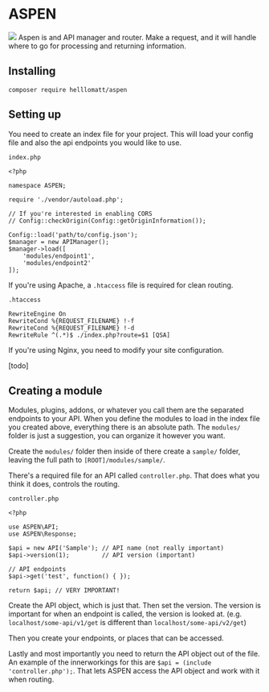# ASPEN
<a href='https://travis-ci.org/helllomatt/ASPEN'><img src='https://travis-ci.org/helllomatt/ASPEN.svg?branch=master' /></a>
Aspen is and API manager and router. Make a request, and it will handle where to go for processing and returning information.

## Installing

```
composer require helllomatt/aspen
```

## Setting up

You need to create an index file for your project. This will load your config file and also the api endpoints you would like to use.

`index.php`

```
<?php

namespace ASPEN;

require './vendor/autoload.php';

// If you're interested in enabling CORS
// Config::checkOrigin(Config::getOriginInformation());

Config::load('path/to/config.json');
$manager = new APIManager();
$manager->load([
    'modules/endpoint1',
    'modules/endpoint2'
]);
```

If you're using Apache, a `.htaccess` file is required for clean routing.

`.htaccess`

```
RewriteEngine On
RewriteCond %{REQUEST_FILENAME} !-f
RewriteCond %{REQUEST_FILENAME} !-d
RewriteRule ^(.*)$ ./index.php?route=$1 [QSA]
```

If you're using Nginx, you need to modify your site configuration.

[todo]


## Creating a module

Modules, plugins, addons, or whatever you call them are the separated endpoints to your API. When you define the modules to load in the index file you created above, everything there is an absolute path. The `modules/` folder is just a suggestion, you can organize it however you want.

Create the `modules/` folder then inside of there create a `sample/` folder, leaving the full path to `[ROOT]/modules/sample/`.

There's a required file for an API called `controller.php`. That does what you think it does, controls the routing.

`controller.php`

```
<?php

use ASPEN\API;
use ASPEN\Response;

$api = new API('Sample'); // API name (not really important)
$api->version(1);         // API version (important)

// API endpoints
$api->get('test', function() { });

return $api; // VERY IMPORTANT!

```

Create the API object, which is just that. Then set the version. The version is important for when an endpoint is called, the version is looked at. (e.g. `localhost/some-api/v1/get` is different than `localhost/some-api/v2/get`)

Then you create your endpoints, or places that can be accessed.

Lastly and most importantly you need to return the API object out of the file. An example of the innerworkings for this are `$api = (include 'controller.php');`. That lets ASPEN access the API object and work with it when routing.
